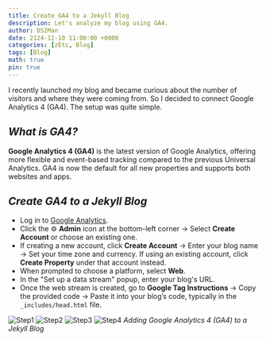 ```yaml
---
title: Create GA4 to a Jekyll Blog
description: Let's analyze my blog using GA4.
author: DS2Man
date: 2124-12-10 11:00:00 +0000
categories: [zEtc, Blog]
tags: [Blog]
math: true
pin: true
---
```


I recently launched my blog and became curious about the number of visitors and where they were coming from. So I decided to connect Google Analytics 4 (GA4). The setup was quite simple.

## *What is GA4?*

**Google Analytics 4 (GA4)** is the latest version of Google Analytics, offering more flexible and event-based tracking compared to the previous Universal Analytics. GA4 is now the default for all new properties and supports both websites and apps.

## *Create GA4 to a Jekyll Blog*

- Log in to [Google Analytics](https://analytics.google.com/). 
- Click the ⚙️ **Admin** icon at the bottom-left corner → Select **Create Account** or choose an existing one.
- If creating a new account, click **Create Account** → Enter your blog name → Set your time zone and currency.
   If using an existing account, click **Create Property** under that account instead.
- When prompted to choose a platform, select **Web**.
- In the "Set up a data stream" popup, enter your blog's URL.    
- Once the web stream is created, go to **Google Tag Instructions** → Copy the provided code → Paste it into your blog’s code, typically in the `_includes/head.html` file.

![Step1](/assets/img/blog/2024-12-10-Blog1_1.png)
![Step2](/assets/img/blog/2024-12-10-Blog1_2.png)
![Step3](/assets/img/blog/2024-12-10-Blog1_3.png)
![Step4](/assets/img/blog/2024-12-10-Blog1_4.png)
_Adding Google Analytics 4 (GA4) to a Jekyll Blog_

